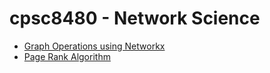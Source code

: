# cpsc8480 - Network Science

- [Graph Operations using Networkx](https://github.com/burunkus/cpsc8480/tree/master/hw1)
- [Page Rank Algorithm](https://github.com/burunkus/cpsc8480/tree/master/hw3)
